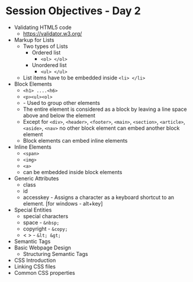 # Session Objectives - Day 2

* Validating HTML5 code
  * https://validator.w3.org/
* Markup for Lists
  * Two types of Lists
    * Ordered list
      * `<ol> </ol>`
    * Unordered list
      * `<ul> </ul>`
  * List items have to be embedded inside `<li> </li>`
* Block Elements
  * `<h1> ....<h6>`
  * `<p><ul><ol>`
  * <div> - Used to group other elements
  * The entire element is considered as a block by leaving a line space above and below the element
  * Except for `<div>`, `<header>`, `<footer>`, `<main>`, `<section>`, `<article>`, `<aside>`, `<nav>` no other block element can embed another block element
  * Block elements can embed inline elements
* Inline Elements
  * `<span>`
  * `<img>`
  * `<a>`
  * can be embedded inside block elements
* Generic Attributes
  * class
  * id
  * accesskey - Assigns a character as a keyboard shortcut to an element. [for windows - alt+key]
* Special Entities
  * special characters
  * space - `&nbsp;`
  * copyright - `&copy;`
  * < > - `&lt; &gt;`
* Semantic Tags
* Basic Webpage Design
  * Structuring Semantic Tags
* CSS Introduction
* Linking CSS files
* Common CSS properties
